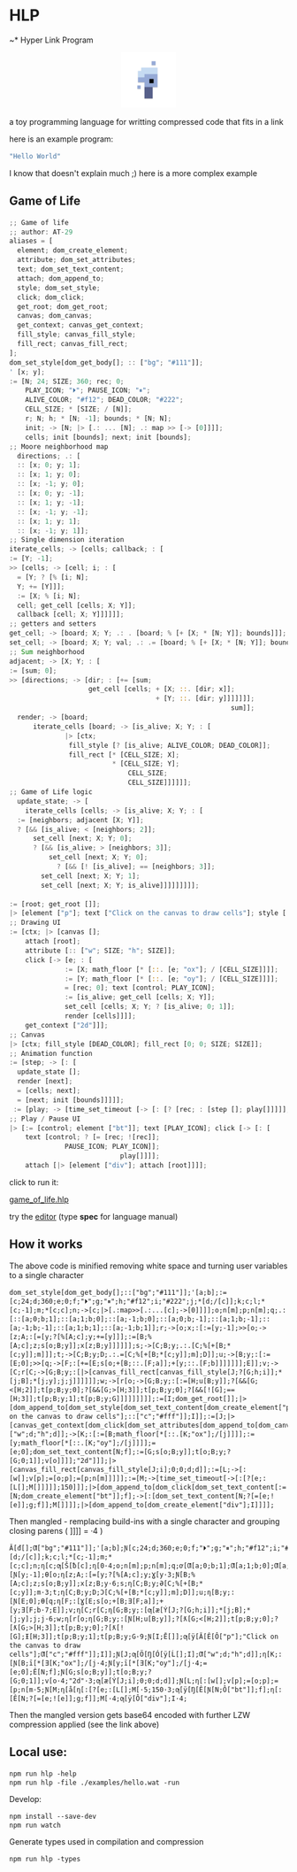 # HLP

~\* Hyper Link Program

<p align="center">
<img width="100" src="./editor/assets/images/icon-512.png"/>
</p>
a toy programming language for writting compressed code that fits in a link

here is an example program:

```rs
"Hello World"
```

I know that doesn't explain much ;)
here is a more complex example

## Game of Life

```rs
;; Game of life
;; author: AT-29
aliases = [
  element; dom_create_element;
  attribute; dom_set_attributes;
  text; dom_set_text_content;
  attach; dom_append_to;
  style; dom_set_style;
  click; dom_click;
  get_root; dom_get_root;
  canvas; dom_canvas;
  get_context; canvas_get_context;
  fill_style; canvas_fill_style;
  fill_rect; canvas_fill_rect;
];
dom_set_style[dom_get_body[]; :: ["bg"; "#111"]];
' [x; y];
:= [N; 24; SIZE; 360; rec; 0;
    PLAY_ICON; "⏵"; PAUSE_ICON; "⏸";
    ALIVE_COLOR; "#f12"; DEAD_COLOR; "#222";
    CELL_SIZE; * [SIZE; / [N]];
    r; N; h; * [N; -1]; bounds; * [N; N];
    init; -> [N; |> [.: ... [N]; .: map >> [-> [0]]]];
    cells; init [bounds]; next; init [bounds];
;; Moore neighborhood map
  directions; .: [
  :: [x; 0; y; 1];
  :: [x; 1; y; 0];
  :: [x; -1; y; 0];
  :: [x; 0; y; -1];
  :: [x; 1; y; -1];
  :: [x; -1; y; -1];
  :: [x; 1; y; 1];
  :: [x; -1; y; 1]];
;; Single dimension iteration
iterate_cells; -> [cells; callback; : [
:= [Y; -1];
>> [cells; -> [cell; i; : [
  = [Y; ? [% [i; N];
  Y; += [Y]]];
  := [X; % [i; N];
  cell; get_cell [cells; X; Y]];
  callback [cell; X; Y]]]]]];
;; getters and setters
get_cell; -> [board; X; Y; .: . [board; % [+ [X; * [N; Y]]; bounds]]];
set_cell; -> [board; X; Y; val; .: .= [board; % [+ [X; * [N; Y]]; bounds]; val]];
;; Sum neighborhood
adjacent; -> [X; Y; : [
:= [sum; 0];
>> [directions; -> [dir; : [+= [sum;
                    get_cell [cells; + [X; ::. [dir; x]];
                                     + [Y; ::. [dir; y]]]]]]];
                                                        sum]];
  render; -> [board;
      iterate_cells [board; -> [is_alive; X; Y; : [
              |> [ctx;
               fill_style [? [is_alive; ALIVE_COLOR; DEAD_COLOR]];
               fill_rect [* [CELL_SIZE; X];
                          * [CELL_SIZE; Y];
                              CELL_SIZE;
                              CELL_SIZE]]]]]];
;; Game of Life logic
  update_state; -> [
    iterate_cells [cells; -> [is_alive; X; Y; : [
  := [neighbors; adjacent [X; Y]];
  ? [&& [is_alive; < [neighbors; 2]];
      set_cell [next; X; Y; 0];
      ? [&& [is_alive; > [neighbors; 3]];
          set_cell [next; X; Y; 0];
            ? [&& [! [is_alive]; == [neighbors; 3]];
        set_cell [next; X; Y; 1];
        set_cell [next; X; Y; is_alive]]]]]]]]];

:= [root; get_root []];
|> [element ["p"]; text ["Click on the canvas to draw cells"]; style [:: ["c"; "#fff"]]; attach [root]];
;; Drawing UI
:= [ctx; |> [canvas [];
    attach [root];
    attribute [:: ["w"; SIZE; "h"; SIZE]];
    click [-> [e; : [
              := [X; math_floor [* [::. [e; "ox"]; / [CELL_SIZE]]]];
              := [Y; math_floor [* [::. [e; "oy"]; / [CELL_SIZE]]]];
              = [rec; 0]; text [control; PLAY_ICON];
              := [is_alive; get_cell [cells; X; Y]];
              set_cell [cells; X; Y; ? [is_alive; 0; 1]];
              render [cells]]]];
    get_context ["2d"]]];
;; Canvas
|> [ctx; fill_style [DEAD_COLOR]; fill_rect [0; 0; SIZE; SIZE]];
;; Animation function
:= [step; -> [: [
  update_state [];
  render [next];
  = [cells; next];
  = [next; init [bounds]]]]];
 := [play; -> [time_set_timeout [-> [: [? [rec; : [step []; play[]]]]]; 150]]];
;; Play / Pause UI
|> [:= [control; element ["bt"]]; text [PLAY_ICON]; click [-> [: [
    text [control; ? [= [rec; ![rec]];
              PAUSE_ICON; PLAY_ICON]];
                            play[]]]];
    attach [|> [element ["div"]; attach [root]]]];
```

click to run it:

[game_of_life.hlp](https://at-290690.github.io/hlp/?l=xIJbxJFbXTvGolsiYmciOyIjMTExIl1dOydbYTtiXTvGnVtjOzI0O2Q7MzYwO2U7MDtmOyLij7UiO2fECLgiO2g7IiNmMTIiO2k7IiMyMjIiO2o7KltkOy9bY11dO2vLDGw7YzttOypbYzstMV07bsUKY107bzvGnltjO8ajW8WgW8aAW2NdxBEwwrc0O3A7b1tuXTtxxgdyO8ahW8aiW2E7MDtiOzHlALVhOzE7YjswxwwtzA3EJcRpySbJDcUnzRvNGjFdXTtz5ACEcDt5Ozpbxp1besYun1twxBdBO0I7Ols9W3o7P1slW0LkAMR6O8aUW3rCtzPkATFDO8cWQTt0W3A7Qzt6XV07eVtBxArCtzY7dMRFRMQOO8aPW0Q7JVsrW0PlAQ7EKW7ERnXKI0U7xobSJV07RV1dO3bEJ8Ql5QCmRuUA%2B59bcsQWR8QUlFtG5QCDxDvGjltHO2FdXTsrW3rGDWLCtzc7Rl1dO3fGbnNbRMQJSMV3OlvGo1vDplvDnVtLOz9bSDtoO2ldXTsqW2o7Q8QHazt6XTtqO2vkANF4xDdz5gEdyT6dW0k7duQAnV1dOz9bxptbSDs8W0k7Ml1dO3VbccUmMMkaPltJOzPTGiFbSF07xpfPHjHKC0jCtznkAXRKO8SSW13lArBL5AJLw5ZbxYpbw5Nbw79bxLlbXTtK5gLkdyI7ZDsiaCI7ZMQtnltM5gCrQzvEq1sqW8aOW0w7Im94Il07L1tq5AKC5QH9zBx5xRxrxBw9W2XkAKnDiltPO2bFe0jrAfF1xgrlATww5QJUd1twxDciMmQi5QIq6gFgaV07MDswO2TmAJaj5AC1w5RbInAi5AC4xVpN5ACtOlt4W8RHcV07PVtwO8UH5QMcwrc1xCVOxCXDpVvFKz9bZTs6W01bXTtOW8QgMTUwyHa%2F5QEciuQA%2BU87xGlidOQD8%2BQAxMQ65QDRP1vkAN8hW2VdXTtnO2Zdxkc05QCQ)

try the [editor](https://at-290690.github.io/hlp/editor)
(type **spec** for language manual)

## How it works

The above code is minified removing white space and turning user variables to a single character

```
dom_set_style[dom_get_body[];::["bg";"#111"]];'[a;b];:=[c;24;d;360;e;0;f;"⏵";g;"⏸";h;"#f12";i;"#222";j;*[d;/[c]];k;c;l;*[c;-1];m;*[c;c];n;->[c;|>[.:map>>[.:...[c];->[0]]]];o;n[m];p;n[m];q;.:[::[a;0;b;1];::[a;1;b;0];::[a;-1;b;0];::[a;0;b;-1];::[a;1;b;-1];::[a;-1;b;-1];::[a;1;b;1];::[a;-1;b;1]];r;->[o;x;:[:=[y;-1];>>[o;->[z;A;:[=[y;?[%[A;c];y;+=[y]]];:=[B;%[A;c];z;s[o;B;y]];x[z;B;y]]]]]];s;->[C;B;y;.:.[C;%[+[B;*[c;y]];m]]];t;->[C;B;y;D;.:.=[C;%[+[B;*[c;y]];m];D]];u;->[B;y;:[:=[E;0];>>[q;->[F;:[+=[E;s[o;+[B;::.[F;a]];+[y;::.[F;b]]]]]]];E]];v;->[C;r[C;->[G;B;y;:[|>[canvas_fill_rect[canvas_fill_style[J;?[G;h;i]];*[j;B];*[j;y];j;j]]]]]];w;->[r[o;->[G;B;y;:[:=[H;u[B;y]];?[&&[G;<[H;2]];t[p;B;y;0];?[&&[G;>[H;3]];t[p;B;y;0];?[&&[![G];==[H;3]];t[p;B;y;1];t[p;B;y;G]]]]]]]]];:=[I;dom_get_root[]];|>[dom_append_to[dom_set_style[dom_set_text_content[dom_create_element["p"];"Click on the canvas to draw cells"];::["c";"#fff"]];I]];:=[J;|>[canvas_get_context[dom_click[dom_set_attributes[dom_append_to[dom_canvas[];I];::["w";d;"h";d]];->[K;:[:=[B;math_floor[*[::.[K;"ox"];/[j]]]];:=[y;math_floor[*[::.[K;"oy"];/[j]]]];=[e;0];dom_set_text_content[N;f];:=[G;s[o;B;y]];t[o;B;y;?[G;0;1]];v[o]]]];"2d"]]];|>[canvas_fill_rect[canvas_fill_style[J;i];0;0;d;d]];:=[L;->[:[w[];v[p];=[o;p];=[p;n[m]]]]];:=[M;->[time_set_timeout[->[:[?[e;:[L[];M[]]]]];150]]];|>[dom_append_to[dom_click[dom_set_text_content[:=[N;dom_create_element["bt"]];f];->[:[dom_set_text_content[N;?[=[e;![e]];g;f]];M[]]]];|>[dom_append_to[dom_create_element["div"];I]]]];
```

Then mangled - remplacing build-ins with a single character and grouping closing parens ( ]]]] = ·4 )

```
Ă[đ[];Ƣ["bg";"#111"]];'[a;b];Ɲ[c;24;d;360;e;0;f;"⏵";g;"⏸";h;"#f12";i;"#222";j;*[d;/[c]];k;c;l;*[c;-1];m;*[c;c];n;ƞ[c;ƣ[Š[ƀ[c];ƞ[0·4;o;n[m];p;n[m];q;ơ[Ƣ[a;0;b;1];Ƣ[a;1;b;0];Ƣ[a;-1;b;0];Ƣ[a;0;b;-1];Ƣ[a;1;b;-1];Ƣ[a;-1;b;-1];Ƣ[a;1;b;1];Ƣ[a;-1;b;1]];r;ƞ[o;x;:[Ɲ[y;-1];Ɵ[o;ƞ[z;A;:[=[y;?[%[A;c];y;Ɣ[y·3;Ɲ[B;%[A;c];z;s[o;B;y]];x[z;B;y·6;s;ƞ[C;B;y;Ə[C;%[+[B;*[c;y]];m·3;t;ƞ[C;B;y;D;Ɔ[C;%[+[B;*[c;y]];m];D]];u;ƞ[B;y;:[Ɲ[E;0];Ɵ[q;ƞ[F;:[Ɣ[E;s[o;+[B;Ǝ[F;a]];+[y;Ǝ[F;b·7;E]];v;ƞ[C;r[C;ƞ[G;B;y;:[ƣ[æ[Ý[J;?[G;h;i]];*[j;B];*[j;y];j;j·6;w;ƞ[r[o;ƞ[G;B;y;:[Ɲ[H;u[B;y]];?[ƛ[G;<[H;2]];t[p;B;y;0];?[ƛ[G;>[H;3]];t[p;B;y;0];?[ƛ[![G];Ɨ[H;3]];t[p;B;y;1];t[p;B;y;G·9;Ɲ[I;Ē[]];ƣ[ÿ[Ă[Ê[Ô["p"];"Click on the canvas to draw cells"];Ƣ["c";"#fff"]];I]];Ɲ[J;ƣ[Ö[Ŋ[Ó[ÿ[Ĺ[];I];Ƣ["w";d;"h";d]];ƞ[K;:[Ɲ[B;ī[*[Ǝ[K;"ox"];/[j·4;Ɲ[y;ī[*[Ǝ[K;"oy"];/[j·4;=[e;0];Ê[N;f];Ɲ[G;s[o;B;y]];t[o;B;y;?[G;0;1]];v[o·4;"2d"·3;ƣ[æ[Ý[J;i];0;0;d;d]];Ɲ[L;ƞ[:[w[];v[p];=[o;p];=[p;n[m·5;Ɲ[M;ƞ[å[ƞ[:[?[e;:[L[];M[·5;150·3;ƣ[ÿ[Ŋ[Ê[Ɲ[N;Ô["bt"]];f];ƞ[:[Ê[N;?[=[e;![e]];g;f]];M[·4;ƣ[ÿ[Ô["div"];I·4;
```

Then the mangled version gets base64 encoded with further LZW compression applied (see the link above)

## Local use:

```
npm run hlp -help
npm run hlp -file ./examples/hello.wat -run
```

Develop:

```
npm install --save-dev
npm run watch
```

Generate types used in compilation and compression

```
npm run hlp -types
```
